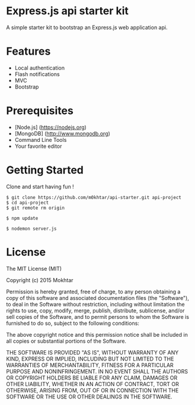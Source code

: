 # Express.js api starter kit

A simple starter kit to bootstrap an Express.js web application api.

# Features
* Local authentication
* Flash notifications
* MVC
* Bootstrap

# Prerequisites
* [Node.js] (https://nodejs.org)
* [MongoDB] (http://www.mongodb.org)
* Command Line Tools
* Your favorite editor

# Getting Started

Clone and start having fun !

```
$ git clone https://github.com/m0khtar/api-starter.git api-project
$ cd api-project
$ git remote rm origin

$ npm update

$ nodemon server.js

```

# License

The MIT License (MIT)

Copyright (c) 2015 Mokhtar

Permission is hereby granted, free of charge, to any person obtaining a copy of this software and associated documentation files (the "Software"), to deal in the Software without restriction, including without limitation the rights to use, copy, modify, merge, publish, distribute, sublicense, and/or sell copies of the Software, and to permit persons to whom the Software is furnished to do so, subject to the following conditions:

The above copyright notice and this permission notice shall be included in all copies or substantial portions of the Software.

THE SOFTWARE IS PROVIDED "AS IS", WITHOUT WARRANTY OF ANY KIND, EXPRESS OR IMPLIED, INCLUDING BUT NOT LIMITED TO THE WARRANTIES OF MERCHANTABILITY, FITNESS FOR A PARTICULAR PURPOSE AND NONINFRINGEMENT. IN NO EVENT SHALL THE AUTHORS OR COPYRIGHT HOLDERS BE LIABLE FOR ANY CLAIM, DAMAGES OR OTHER LIABILITY, WHETHER IN AN ACTION OF CONTRACT, TORT OR OTHERWISE, ARISING FROM, OUT OF OR IN CONNECTION WITH THE SOFTWARE OR THE USE OR OTHER DEALINGS IN THE SOFTWARE.